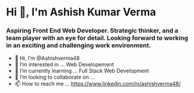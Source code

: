  #         Hi 👏, I'm Ashish Kumar Verma

### Aspiring Front End Web Developer. Strategic thinker, and a team player with an eye for detail. Looking forward to working in an exciting and challenging work environment.



- 👋 Hi, I’m @Ashishverma48
- 👀 I’m interested in ... Web Developement
- 🌱 I’m currently learning ... Full Stack Web Development
- 💞️ I’m looking to collaborate on ...
- 📫 How to reach me ... https://www.linkedin.com/in/ashishverma48/

<!---
Ashishverma48/Ashishverma48 is a ✨ special ✨ repository because its `README.md` (this file) appears on your GitHub profile.
You can click the Preview link to take a look at your changes.
--->

